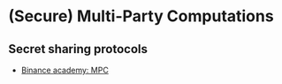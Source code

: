 # (Secure) Multi-Party Computations
 
## Secret sharing protocols
* [Binance academy: MPC](https://academy.binance.com/uk/articles/what-are-multi-party-computation-mpc-wallets)

